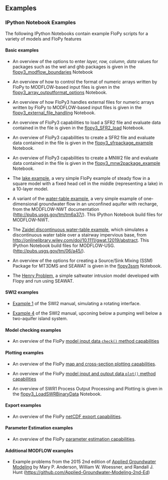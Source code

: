 Examples
-----------------------------------------------

### IPython Notebook Examples

The following IPython Notebooks contain example FloPy scripts for a variety of models and FloPy features

#### Basic examples

+ An overview of the options to enter *layer, row, column, data* values for packages such as the wel and ghb packages is given in the [flopy3_modflow_boundaries](../examples/Notebooks/flopy3_modflow_boundaries.ipynb) Notebook

+ An overview of how to control the format of numeric arrays written by FloPy to MODFLOW-based input files is given in the [flopy3_array_outputformat_options](../examples/Notebooks/flopy3_array_outputformat_options.ipynb) Notebook.

+ An overview of how FloPy3 handles external files for numeric arrays written by FloPy to MODFLOW-based input files is given in the [flopy3_external_file_handling](../examples/Notebooks/flopy3_external_file_handling.ipynb) Notebook.

+ An overview of FloPy3 capabilities to load a SFR2 file and evaluate data contained in the file is given in the [flopy3_SFR2_load](../examples/Notebooks/flopy3_SFR2_load.ipynb) Notebook.

+ An overview of FloPy3 capabilities to create a SFR2 file and evaluate data contained in the file is given in the [flopy3_sfrpackage_example](../examples/Notebooks/flopy3_sfrpackage_example.ipynb) Notebook.

+ An overview of FloPy3 capabilities to create a MNW2 file and evaluate data contained in the file is given in the [flopy3_mnw2package_example](../examples/Notebooks/flopy3_mnw2package_example.ipynb) Notebook.

+ The [lake example](../examples/Notebooks/flopy3_lake_example.ipynb), a very simple FloPy example of steady flow in a square model with a fixed head cell in the middle (representing a lake) in a 10-layer model. 

+ A variant of the [water-table example](../examples/Notebooks/flopy3_WatertableRecharge_example.ipynb), a very simple example of one-dimensional groundwater flow in an unconfined aquifer with recharge, from the MODFLOW-NWT documentation (http://pubs.usgs.gov/tm/tm6a37/). This IPython Notebook build files for MODFLOW-NWT.

+ The [Zaidel discontinuous water-table example](../examples/Notebooks/flopy3_Zaidel_example.ipynb), which simulates a discontinuous water table over a stairway impervious base, from http://onlinelibrary.wiley.com/doi/10.1111/gwat.12019/abstract. This IPython Notebook build files for MODFLOW-USG. (http://pubs.usgs.gov/tm/06/a45/). 

+ An overview of the options for creating a Source/Sink Mixing (SSM) Package for MT3DMS and SEAWAT is given in the [flopy3ssm](../examples/Notebooks/flopy3_multi-component_SSM.ipynb) Notebook.

+ The [Henry Problem](../examples/Notebooks/flopy3_SEAWAT_henry_problem.ipynb), a simple saltwater intrusion model developed with Flopy and run using SEAWAT.

#### SWI2 examples

+ [Example 1](../examples/Notebooks/flopy3_swipackage_ex1.ipynb) of the SWI2 manual, simulating a rotating interface.

+ [Example 4](../examples/Notebooks/flopy3_swipackage_ex4.ipynb) of the SWI2 manual, upconing below a pumping well below a two-aquifer island system.

#### Model checking examples

+ An overview of the FloPy  [model input data `check()` method capabilities](../examples/Notebooks/flopy3_ModelCheckerExample.ipynb)

#### Plotting examples

+ An overview of the FloPy [map and cross-section plotting capabilities](../examples/Notebooks/flopy3_MapExample.ipynb).

+ An overview of the FloPy  [model input and output data `plot()` method capabilities](../examples/Notebooks/flopy3_PlotArrayExample.ipynb)

+ An overview of SWR1 Process Output Processing and Plotting is given in the [flopy3_LoadSWRBinaryData](../examples/Notebooks/flopy3_LoadSWRBinaryData.ipynb) Notebook.

#### Export examples

+ An overview of the FloPy [netCDF export capabilities](../examples/Notebooks/flopy3_netCDF.ipynb).

#### Parameter Estimation examples

+ An overview of the FloPy [parameter estimation capabilities](../examples/Notebooks/flopy3_PEST.ipynb).

#### Additional MODFLOW examples

+ Example problems from the 2015 2nd edition of [Applied Groundwater Modeling](https://github.com/Applied-Groundwater-Modeling-2nd-Ed) by Mary P. Anderson, William W. Woessner, and Randall J. Hunt (https://github.com/Applied-Groundwater-Modeling-2nd-Ed)

